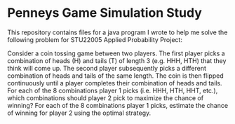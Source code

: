 # Penneys Game Simulation Study

This repository contains files for a java program I wrote to help me solve the following problem for STU22005 Applied Probability Project:

Consider a coin tossing game between two players. The first player picks a combination of heads
(H) and tails (T) of length 3 (e.g. HHH, HTH) that they think will come up. The second player
subsequently picks a different combination of heads and tails of the same length. The coin is
then flipped continuously until a player completes their combination of heads and tails. For each
of the 8 combinations player 1 picks (i.e. HHH, HTH, HHT, etc.), which combinations should
player 2 pick to maximize the chance of winning? For each of the 8 combinations player 1 picks,
estimate the chance of winning for player 2 using the optimal strategy.
